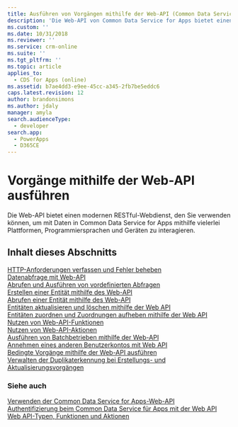 ```yaml
---
title: Ausführen von Vorgängen mithilfe der Web-API (Common Data Service for Apps)| Microsoft Docs
description: 'Die Web-API von Common Data Service for Apps bietet einen modernen RESTful-Webdienst, den Sie verwenden können, um mit Daten in Common Data Service for Apps mithilfe vielerlei Plattformen, Programmiersprachen und Geräten zu interagieren. Informieren Sie sich über die Vorgänge, die mithilfe von Internet von Web-API ausgeführt werden können'
ms.custom: ''
ms.date: 10/31/2018
ms.reviewer: ''
ms.service: crm-online
ms.suite: ''
ms.tgt_pltfrm: ''
ms.topic: article
applies_to:
  - CDS for Apps (online)
ms.assetid: b7ae4dd3-e9ee-45cc-a345-2fb7be5eddc6
caps.latest.revision: 12
author: brandonsimons
ms.author: jdaly
manager: amyla
search.audienceType:
  - developer
search.app:
  - PowerApps
  - D365CE
---
```

# <a name="perform-operations-using-the-web-api"></a>Vorgänge mithilfe der Web-API ausführen

Die Web-API bietet einen modernen RESTful-Webdienst, den Sie verwenden können, um mit Daten in Common Data Service for Apps mithilfe vielerlei Plattformen, Programmiersprachen und Geräten zu interagieren.

## <a name="in-this-section"></a>Inhalt dieses Abschnitts

[HTTP-Anforderungen verfassen und Fehler beheben](compose-http-requests-handle-errors.md)<br />
[Datenabfrage mit Web-API](query-data-web-api.md)<br />
[Abrufen und Ausführen von vordefinierten Abfragen](retrieve-and-execute-predefined-queries.md)<br />
[Erstellen einer Entität mithilfe des Web-API](create-entity-web-api.md)<br />
[Abrufen einer Entität mithilfe des Web-API](retrieve-entity-using-web-api.md)<br />
[Entitäten aktualisieren und löschen mithilfe der Web API](update-delete-entities-using-web-api.md)<br />
[Entitäten zuordnen und Zuordnungen aufheben mithilfe der Web API](associate-disassociate-entities-using-web-api.md)<br />
[Nutzen von Web-API-Funktionen](use-web-api-functions.md)<br />
[Nutzen von Web-API-Aktionen](use-web-api-actions.md)<br />
[Ausführen von Batchbetrieben mithilfe der Web-API](execute-batch-operations-using-web-api.md)<br />
[Annehmen eines anderen Benutzerkontos mit Web API](impersonate-another-user-web-api.md)<br />
[Bedingte Vorgänge mithilfe der Web-API ausführen](perform-conditional-operations-using-web-api.md)<br />
[Verwalten der Duplikaterkennung bei Erstellungs- und Aktualisierungsvorgängen](manage-duplicate-detection-create-update.md)<br />

### <a name="see-also"></a>Siehe auch

[Verwenden der Common Data Service for Apps-Web-API](overview.md)<br />
[Authentifizierung beim Common Data Service für Apps mit der Web API](authenticate-web-api.md)<br />
[Web API-Typen, Funktionen und Aktionen](web-api-types-operations.md)
